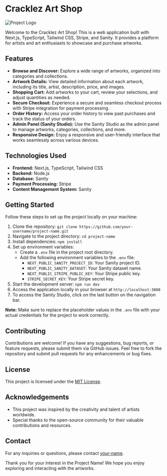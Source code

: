 
# Cracklez Art Shop

![Project Logo](path/to/your/logo.png)

Welcome to the Cracklez Art Shop! This is a web application built with Next.js, TypeScript, Tailwind CSS, Stripe, and Sanity. It provides a platform for artists and art enthusiasts to showcase and purchase artworks.

## Features

- **Browse and Discover:** Explore a wide range of artworks, organized into categories and collections.
- **Artwork Details:** View detailed information about each artwork, including its title, artist, description, price, and images.
- **Shopping Cart:** Add artworks to your cart, review your selections, and adjust quantities as needed.
- **Secure Checkout:** Experience a secure and seamless checkout process with Stripe integration for payment processing.
- **Order History:** Access your order history to view past purchases and track the status of your orders.
- **Admin Panel (Sanity Studio):** Use the Sanity Studio as the admin panel to manage artworks, categories, collections, and more.
- **Responsive Design:** Enjoy a responsive and user-friendly interface that works seamlessly across various devices.

## Technologies Used

- **Frontend:** Next.js, TypeScript, Tailwind CSS
- **Backend:** Node.js 
- **Database:** Sanity
- **Payment Processing:** Stripe
- **Content Management System:** Sanity

## Getting Started

Follow these steps to set up the project locally on your machine:

1. Clone the repository: `git clone https://github.com/your-username/project-name.git`
2. Navigate to the project directory: `cd project-name`
3. Install dependencies: `npm install`
4. Set up environment variables:
   - Create a `.env` file in the project root directory.
   - Add the following environment variables to the `.env` file:
     - `NEXT_PUBLIC_SANITY_PROJECT_ID`: Your Sanity project ID.
     - `NEXT_PUBLIC_SANITY_DATASET`: Your Sanity dataset name.
     - `NEXT_PUBLIC_STRIPE_PUBLIC_KEY`: Your Stripe public key.
     - `STRIPE_SECRET_KEY`: Your Stripe secret key.
5. Start the development server: `npm run dev`
6. Access the application locally in your browser at `http://localhost:3000`
7. To access the Sanity Studio, click on the last button on the navigation bar.

**Note:** Make sure to replace the placeholder values in the `.env` file with your actual credentials for the project to work correctly.

## Contributing

Contributions are welcome! If you have any suggestions, bug reports, or feature requests, please submit them via GitHub issues. Feel free to fork the repository and submit pull requests for any enhancements or bug fixes.

## License

This project is licensed under the [MIT License](path/to/license/file).

## Acknowledgements

- This project was inspired by the creativity and talent of artists worldwide.
- Special thanks to the open-source community for their valuable contributions and resources.

## Contact

For any inquiries or questions, please contact [your-name](mailto:your-email@example.com).

Thank you for your interest in the Project Name! We hope you enjoy exploring and interacting with the artworks.